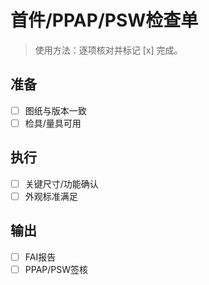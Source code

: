 # 首件/PPAP/PSW检查单

> 使用方法：逐项核对并标记 [x] 完成。

## 准备

- [ ] 图纸与版本一致
- [ ] 检具/量具可用

## 执行

- [ ] 关键尺寸/功能确认
- [ ] 外观标准满足

## 输出

- [ ] FAI报告
- [ ] PPAP/PSW签核
